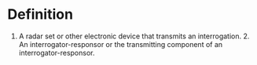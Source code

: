 # Definition

1.  A radar set or other electronic device that transmits an
    interrogation. 2. An interrogator-responsor or the transmitting
    component of an interrogator-responsor.
